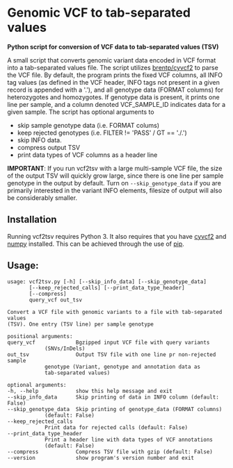 # Genomic VCF to tab-separated values
__Python script for conversion of VCF data to tab-separated values (TSV)__

A small script that converts genomic variant data encoded in VCF format into a tab-separated values file. The script utilizes [brentp/cyvcf2](https://github.com/brentp/cyvcf2) to parse the VCF file. By default, the program prints the fixed VCF columns, all INFO tag values (as defined in the VCF header, INFO tags not present in a given record is appended with a '.'), and all genotype data (FORMAT columns) for heterozygotes and homozygotes. If genotype data is present, it prints one line per sample, and a column denoted VCF\_SAMPLE_ID indicates data for a given sample. The script has optional arguments to

* skip sample genotype data (i.e. FORMAT colums)
* keep rejected genotypes (i.e. FILTER != 'PASS' / GT == './.')
* skip INFO data.
* compress output TSV
* print data types of VCF columns as a header line

__IMPORTANT__: If you run vcf2tsv with a large multi-sample VCF file, the size of the output TSV will quickly grow large, since there is one line per sample genotype in the output by default. Turn on `--skip_genotype_data` if you are primarily interested in the variant INFO elements, filesize of output will also be considerably smaller.

## Installation

Running vcf2tsv requires Python 3. It also requires that you have [cyvcf2](https://github.com/brentp/cyvcf2) and [numpy](https://scipy.org/install.html) installed. This can be achieved through the use of [pip](https://pip.pypa.io/en/stable).

## Usage:

	usage: vcf2tsv.py [-h] [--skip_info_data] [--skip_genotype_data]
		   [--keep_rejected_calls] [--print_data_type_header]
		   [--compress]
		   query_vcf out_tsv

	Convert a VCF file with genomic variants to a file with tab-separated values
	(TSV). One entry (TSV line) per sample genotype

	positional arguments:
	query_vcf             Bgzipped input VCF file with query variants
			    (SNVs/InDels)
	out_tsv               Output TSV file with one line pr non-rejected sample
			    genotype (Variant, genotype and annotation data as
			    tab-separated values)

	optional arguments:
	-h, --help            show this help message and exit
	--skip_info_data      Skip printing of data in INFO column (default: False)
	--skip_genotype_data  Skip printing of genotype_data (FORMAT columns)
			    (default: False)
	--keep_rejected_calls
			    Print data for rejected calls (default: False)
	--print_data_type_header
			    Print a header line with data types of VCF annotations
			    (default: False)
	--compress            Compress TSV file with gzip (default: False)
	--version             show program's version number and exit
